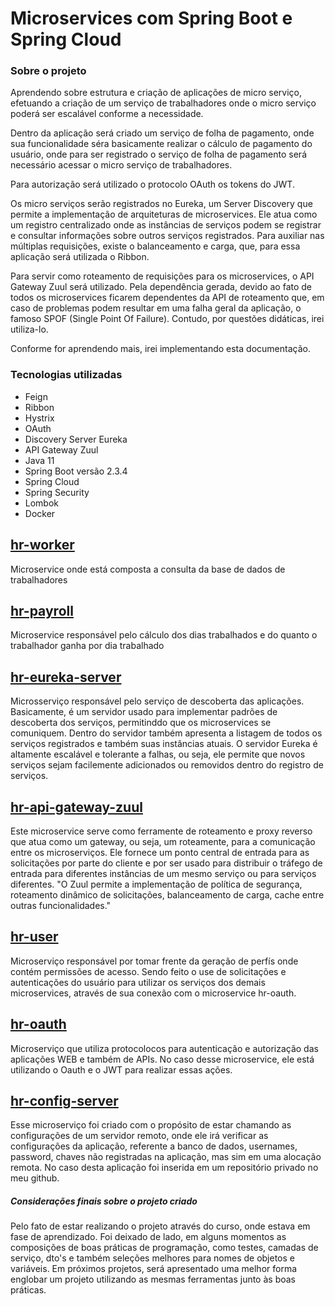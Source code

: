 # Microservices com Spring Boot e Spring Cloud


### Sobre o projeto

Aprendendo sobre estrutura e criação de aplicações de micro serviço, efetuando a criação de um serviço de trabalhadores
onde o micro serviço poderá ser escalável conforme a necessidade.

 Dentro da aplicação será criado um serviço de folha de pagamento, onde sua funcionalidade séra basicamente realizar o
cálculo de pagamento do usuário, onde para ser registrado o serviço de folha de pagamento será necessário acessar o
micro serviço de trabalhadores.

Para autorização será utilizado o protocolo OAuth os tokens do JWT.

 Os micro serviços serão registrados no Eureka, um Server Discovery que permite a implementação de arquiteturas de
microservices. Ele atua como um registro centralizado onde as instâncias de serviços podem se registrar e consultar
informações sobre outros serviços registrados.
 Para auxiliar nas múltiplas requisições, existe o balanceamento e carga, que, para essa aplicação será utilizada
o Ribbon.

 Para servir como roteamento de requisições para os microservices, o API Gateway Zuul será utilizado.
  Pela dependência gerada, devido ao fato de todos os microservices ficarem dependentes da API de roteamento que, em
caso de problemas podem resultar em uma falha geral da aplicação, o famoso SPOF (Single Point Of Failure). Contudo, por
questões didáticas, irei utiliza-lo.

 Conforme for aprendendo mais, irei implementando esta documentação.


### Tecnologias utilizadas
* Feign
* Ribbon
* Hystrix
* OAuth
* Discovery Server Eureka
* API Gateway Zuul
* Java 11
* Spring Boot versão 2.3.4
* Spring Cloud
* Spring Security
* Lombok
* Docker


## [hr-worker](https://github.com/MateusHCandido/worker-service-infrastructure/tree/main/hr-worker)

Microservice onde está composta a consulta da base de dados de trabalhadores


## [hr-payroll](https://github.com/MateusHCandido/worker-service-infrastructure/tree/main/hr-payroll)

Microservice responsável pelo cálculo dos dias trabalhados e do quanto o trabalhador ganha por dia trabalhado


## [hr-eureka-server](https://github.com/MateusHCandido/worker-service-infrastructure/tree/main/hr-eureka-server)

Microsserviço responsável pelo serviço de descoberta das aplicações. Basicamente, é um servidor usado para implementar
padrões de descoberta dos serviços, permitinddo que os microservices se comuniquem. Dentro do servidor também apresenta
a listagem de todos os serviços registrados e também suas instâncias atuais.
 O servidor Eureka é altamente escalável e tolerante a falhas, ou seja, ele permite que novos serviços sejam facilemente
adicionados ou removidos dentro do registro de serviços.


## [hr-api-gateway-zuul](https://github.com/MateusHCandido/worker-service-infrastructure/tree/main/hr-api-gateway-zuul)


Este microservice serve como ferramente de roteamento e proxy reverso que atua como um gateway, ou seja, um roteamente, 
para a comunicação entre os microserviços. Ele fornece um ponto central de entrada para as solicitações por parte do
cliente e por ser usado para distribuir o tráfego de entrada para diferentes instâncias de um mesmo serviço ou para 
serviços diferentes.
 "O Zuul permite a implementação de política de segurança, roteamento dinâmico de solicitações, balanceamento de carga,
cache entre outras funcionalidades."


## [hr-user](https://github.com/MateusHCandido/worker-service-infrastructure/tree/main/hr-user)

Microserviço responsável por tomar frente da geração de perfís onde contém permissões de acesso. Sendo feito o use de 
solicitações e autenticações do usuário para utilizar os serviços dos demais microservices, através de sua conexão com o
microservice hr-oauth.

## [hr-oauth](https://github.com/MateusHCandido/worker-service-infrastructure/tree/main/hr-oauth)

Microserviço que utiliza protocolocos para autenticação e autorização das aplicações WEB e também de APIs. No caso desse
microservice, ele está utilizando o Oauth e o JWT para realizar essas ações.

## [hr-config-server](https://github.com/MateusHCandido/worker-service-infrastructure/tree/main/hr-config-server)

Esse microserviço foi criado com o propósito de estar chamando as configurações de um servidor remoto, onde ele irá verificar
as configurações da aplicação, referente a banco de dados, usernames, password, chaves não registradas na aplicação, mas
sim em uma alocação remota. No caso desta aplicação foi inserida em um repositório privado no meu github.


##### Considerações finais sobre o projeto criado

 Pelo fato de estar realizando o projeto através do curso, onde estava em fase de aprendizado. Foi deixado de lado, em alguns momentos as composições de boas práticas de programação, como testes, camadas de serviço, dto's e também seleções melhores para nomes de objetos e variáveis.
  Em próximos projetos, será apresentado uma melhor forma englobar um projeto utilizando as mesmas ferramentas junto às boas práticas.
